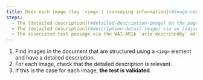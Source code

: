 ```yaml
---
title: Does each image (tag `<img>`) [conveying information](#image-conveying-information), with a [detailed description](#detailed-description-image), meet these conditions?
steps:
  - The [detailed description](#detailed-description-image) on the page and indicated by the [text alternative](#text-alternative-image) is relevant.
  - The [detailed description](#description-detail-image) via an [adjacent link or button](#adjacent-link-or-button) is relevant.
  - The associated text passage via the WAI-ARIA `aria-describedby` attribute is relevant.
---
```


1. Find images in the document that are structured using a `<img>` element and have a detailed description.
2. For each image, check that the detailed description is relevant.
3. If this is the case for each image, **the test is validated**.
